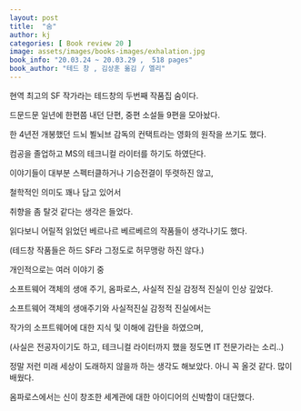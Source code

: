 ```yaml
---
layout: post
title:  "숨"
author: kj
categories: [ Book review 20 ]
image: assets/images/books-images/exhalation.jpg
book_info: "20.03.24 ~ 20.03.29 ,  518 pages"
book_author: "테드 창 , 김상훈 옮김 / 엘리"
---
```

현역 최고의 SF 작가라는 테드창의 두번째 작품집 숨이다.

드문드문 일년에 한편쯤 내던 단편, 중편 소설들 9편을 모아놨다.

한 4년전 개봉했던 드뇌 뵐뇌브 감독의 컨택트라는 영화의 원작을 쓰기도 했다.

컴공을 졸업하고 MS의 테크니컬 라이터를 하기도 하였단다.

이야기들이 대부분 스펙터클하거나 기승전결이 뚜렷하진 않고,

철학적인 의미도 꽤나 담고 있어서

취향을 좀 탈것 같다는 생각은 들었다.

읽다보니 어릴적 읽었던 베르나르 베르베르의 작품들이 생각나기도 했다.

(테드창 작품들은 하드 SF라 그정도로 허무맹랑 하진 않다.)

개인적으로는 여러 이야기 중

소프트웨어 객체의 생애 주기, 옴파로스, 사실적 진실 감정적 진실이 인상 깊었다.

소프트웨어 객체의 생애주기와 사실적진실 감정적 진실에서는

작가의 소프트웨어에 대한 지식 및 이해에 감탄을 하였으며,

(사실은 전공자이기도 하고, 테크니컬 라이터까지 했을 정도면 IT 전문가라는 소리..)

정말 저런 미래 세상이 도래하지 않을까 하는 생각도 해보았다. 아니 꼭 올것 같다. 많이 배웠다.

옴파로스에서는 신이 창조한 세계관에 대한 아이디어의 신박함이 대단했다.

